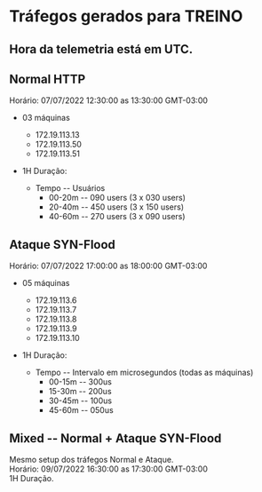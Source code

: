

# Tráfegos gerados para TREINO

## Hora da telemetria está em UTC.

## Normal HTTP

Horário: 07/07/2022 12:30:00 as 13:30:00 GMT-03:00

- 03 máquinas
  - 172.19.113.13
  - 172.19.113.50
  - 172.19.113.51
    
- 1H Duração:  
  - Tempo  -- Usuários
    - 00-20m -- 090 users (3 x 030 users)
    - 20-40m -- 450 users (3 x 150 users)
    - 40-60m -- 270 users (3 x 090 users)


## Ataque SYN-Flood

Horário: 07/07/2022 17:00:00 as 18:00:00 GMT-03:00
- 05 máquinas
  - 172.19.113.6
  - 172.19.113.7
  - 172.19.113.8
  - 172.19.113.9
  - 172.19.113.10 
    
- 1H Duração:
  - Tempo -- Intervalo em microsegundos (todas as máquinas)
    - 00-15m -- 300us
    - 15-30m -- 200us
    - 30-45m -- 100us
    - 45-60m -- 050us


## Mixed -- Normal + Ataque SYN-Flood

Mesmo setup dos tráfegos Normal e Ataque.  
Horário: 09/07/2022 16:30:00 as 17:30:00 GMT-03:00  
1H Duração.  